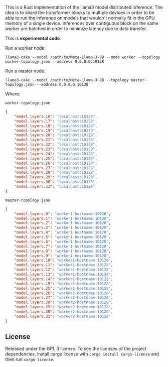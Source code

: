 This is a Rust implementation of the llama3 model distributed inference. The idea is to shard the transformer blocks to multiple devices in order to be able to run the inference on models that wouldn't normally fit in the GPU memory of a single device. Inferences over contiguous block on the same worker are batched in order to minimize latency due to data transfer.

This is **experimental code**.

Run a worker node:

```
llama3-cake --model /path/to/Meta-Llama-3-8B --mode worker --topology worker-topology.json --address 0.0.0.0:10128
```

Run a master node:


```
llama3-cake --model /path/to/Meta-Llama-3-8B --topology master-topology.json --address 0.0.0.0:10128
```

Where:

`worker-topology.json`

```json
{
    "model.layers.16": "localhost:10128",
    "model.layers.17": "localhost:10128",
    "model.layers.18": "localhost:10128",
    "model.layers.19": "localhost:10128",
    "model.layers.20": "localhost:10128",
    "model.layers.21": "localhost:10128",
    "model.layers.22": "localhost:10128",
    "model.layers.23": "localhost:10128",
    "model.layers.24": "localhost:10128",
    "model.layers.25": "localhost:10128",
    "model.layers.26": "localhost:10128",
    "model.layers.27": "localhost:10128",
    "model.layers.28": "localhost:10128",
    "model.layers.29": "localhost:10128",
    "model.layers.30": "localhost:10128",
    "model.layers.31": "localhost:10128"
}
```

`master-topology.json`

```json
{
    "model.layers.0": "worker1-hostname:10128",
    "model.layers.1": "worker1-hostname:10128",
    "model.layers.2": "worker1-hostname:10128",
    "model.layers.3": "worker1-hostname:10128",
    "model.layers.4": "worker1-hostname:10128",
    "model.layers.5": "worker1-hostname:10128",
    "model.layers.6": "worker1-hostname:10128",
    "model.layers.7": "worker1-hostname:10128",
    "model.layers.8": "worker1-hostname:10128",
    "model.layers.9": "worker1-hostname:10128",
    "model.layers.10": "worker1-hostname:10128",
    "model.layers.11": "worker1-hostname:10128",
    "model.layers.12": "worker1-hostname:10128",
    "model.layers.13": "worker1-hostname:10128",
    "model.layers.14": "worker1-hostname:10128",
    "model.layers.15": "worker1-hostname:10128",
    "model.layers.25": "worker2-hostname:10128",
    "model.layers.26": "worker2-hostname:10128",
    "model.layers.27": "worker2-hostname:10128",
    "model.layers.28": "worker2-hostname:10128",
    "model.layers.29": "worker2-hostname:10128",
    "model.layers.30": "worker2-hostname:10128",
    "model.layers.31": "worker2-hostname:10128"
}
```

## License

Released under the GPL 3 license. To see the licenses of the project dependencies, install cargo license with `cargo install cargo-license` and then run `cargo license`.
